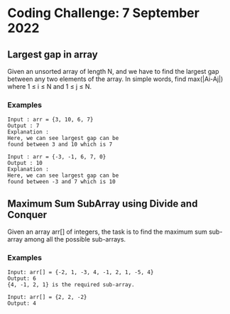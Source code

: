 # Coding Challenge: 7 September 2022

## Largest gap in array

Given an unsorted array of length N, and we have to find the largest gap between any two elements of the array. 
In simple words, find max(|Ai-Aj|) where 1 ≤ i ≤ N and 1 ≤ j ≤ N.

### Examples
```
Input : arr = {3, 10, 6, 7}
Output : 7
Explanation :
Here, we can see largest gap can be
found between 3 and 10 which is 7

Input : arr = {-3, -1, 6, 7, 0}
Output : 10
Explanation :
Here, we can see largest gap can be 
found between -3 and 7 which is 10 
```

## Maximum Sum SubArray using Divide and Conquer

Given an array arr[] of integers, the task is to find the maximum sum sub-array among all the possible sub-arrays.

### Examples

```
Input: arr[] = {-2, 1, -3, 4, -1, 2, 1, -5, 4} 
Output: 6 
{4, -1, 2, 1} is the required sub-array.

Input: arr[] = {2, 2, -2} 
Output: 4 
```